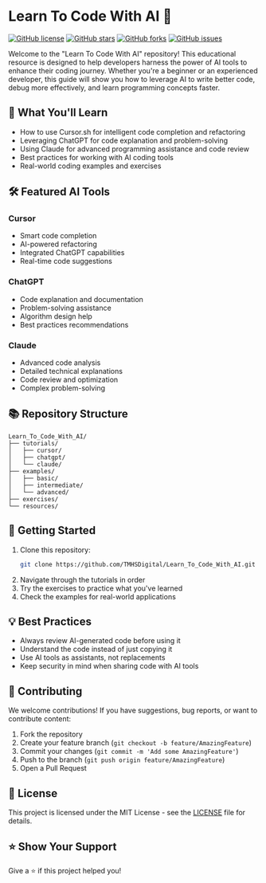 # Learn To Code With AI 🤖

[![GitHub license](https://img.shields.io/github/license/TMHSDigital/Learn_To_Code_With_AI)](https://github.com/TMHSDigital/Learn_To_Code_With_AI/blob/main/LICENSE)
[![GitHub stars](https://img.shields.io/github/stars/TMHSDigital/Learn_To_Code_With_AI)](https://github.com/TMHSDigital/Learn_To_Code_With_AI/stargazers)
[![GitHub forks](https://img.shields.io/github/forks/TMHSDigital/Learn_To_Code_With_AI)](https://github.com/TMHSDigital/Learn_To_Code_With_AI/network)
[![GitHub issues](https://img.shields.io/github/issues/TMHSDigital/Learn_To_Code_With_AI)](https://github.com/TMHSDigital/Learn_To_Code_With_AI/issues)

Welcome to the "Learn To Code With AI" repository! This educational resource is designed to help developers harness the power of AI tools to enhance their coding journey. Whether you're a beginner or an experienced developer, this guide will show you how to leverage AI to write better code, debug more effectively, and learn programming concepts faster.

## 🎯 What You'll Learn

- How to use Cursor.sh for intelligent code completion and refactoring
- Leveraging ChatGPT for code explanation and problem-solving
- Using Claude for advanced programming assistance and code review
- Best practices for working with AI coding tools
- Real-world coding examples and exercises

## 🛠️ Featured AI Tools

### Cursor
- Smart code completion
- AI-powered refactoring
- Integrated ChatGPT capabilities
- Real-time code suggestions

### ChatGPT
- Code explanation and documentation
- Problem-solving assistance
- Algorithm design help
- Best practices recommendations

### Claude
- Advanced code analysis
- Detailed technical explanations
- Code review and optimization
- Complex problem-solving

## 📚 Repository Structure

```
Learn_To_Code_With_AI/
├── tutorials/
│   ├── cursor/
│   ├── chatgpt/
│   └── claude/
├── examples/
│   ├── basic/
│   ├── intermediate/
│   └── advanced/
├── exercises/
└── resources/
```

## 🚀 Getting Started

1. Clone this repository:
   ```bash
   git clone https://github.com/TMHSDigital/Learn_To_Code_With_AI.git
   ```
2. Navigate through the tutorials in order
3. Try the exercises to practice what you've learned
4. Check the examples for real-world applications

## 💡 Best Practices

- Always review AI-generated code before using it
- Understand the code instead of just copying it
- Use AI tools as assistants, not replacements
- Keep security in mind when sharing code with AI tools

## 🤝 Contributing

We welcome contributions! If you have suggestions, bug reports, or want to contribute content:

1. Fork the repository
2. Create your feature branch (`git checkout -b feature/AmazingFeature`)
3. Commit your changes (`git commit -m 'Add some AmazingFeature'`)
4. Push to the branch (`git push origin feature/AmazingFeature`)
5. Open a Pull Request

## 📄 License

This project is licensed under the MIT License - see the [LICENSE](LICENSE) file for details.

## ⭐ Show Your Support

Give a ⭐️ if this project helped you!